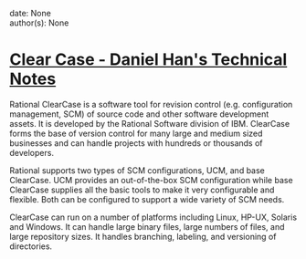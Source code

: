
date: None  
author(s): None  

# [Clear Case - Daniel Han's Technical Notes](https://sites.google.com/site/xiangyangsite/home/technical-tips/windows-tips/clear-case)

Rational ClearCase is a software tool for revision control (e.g. configuration management, SCM) of source code and other software development assets. It is developed by the Rational Software division of IBM. ClearCase forms the base of version control for many large and medium sized businesses and can handle projects with hundreds or thousands of developers.

Rational supports two types of SCM configurations, UCM, and base ClearCase. UCM provides an out-of-the-box SCM configuration while base ClearCase supplies all the basic tools to make it very configurable and flexible. Both can be configured to support a wide variety of SCM needs.

ClearCase can run on a number of platforms including Linux, HP-UX, Solaris and Windows. It can handle large binary files, large numbers of files, and large repository sizes. It handles branching, labeling, and versioning of directories.  


